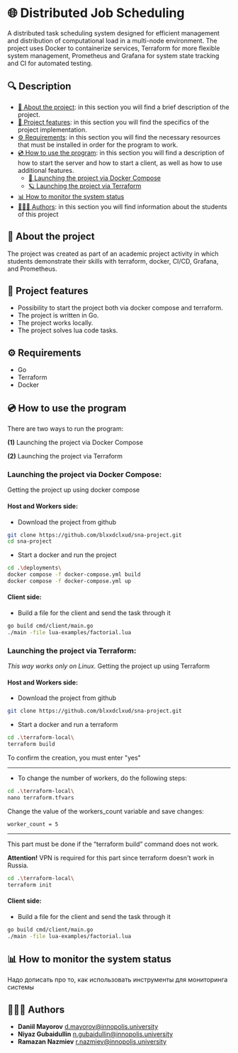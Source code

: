 # 🌐 Distributed Job Scheduling 

A distributed task scheduling system designed for efficient management and distribution of computational load in a multi-node environment. The project uses Docker to containerize services, Terraform for more flexible system management, Prometheus and Grafana for system state tracking and CI for automated testing.
## 🔍 Description
- [📄 About the project](#-about-the-project): in this section you will find a brief description of the project.
- [🚀 Project features](#-project-features): in this section you will find the specifics of the project implementation.
- [⚙️ Requirements](#-requirements): in this section you will find the necessary resources that must be installed in order for the program to work.
- [💿 How to use the program](#-how-to-use-the-program): in this section you will find a description of how to start the server and how to start a client, as well as how to use additional features.
    - [🐋 Launching the project via Docker Compose](#launching-the-project-via-docker-compose)
    - [🪐 Launching the project via Terraform](#launching-the-project-via-terraform)
- [📊 How to monitor the system status](#-how-to-monitor-the-system-status)
- [👨🏻‍💻 Authors](#-authors): in this section you will find information about the students of this project 

## 📄 About the project
The project was created as part of an academic project activity in which students demonstrate their skills with terraform, docker, CI/CD, Grafana, and Prometheus.

## 🔖 Project features
- Possibility to start the project both via docker compose and terraform.
- The project is written in Go.
- The project works locally.
- The project solves lua code tasks.

## ⚙️ Requirements
- Go
- Terraform
- Docker 

## 💿 How to use the program
There are two ways to run the program: 

**(1)** Launching the project via Docker Compose

**(2)** Launching the project via Terraform

### Launching the project via Docker Compose:
Getting the project up using docker compose
#### Host and Workers side:
- Download the project from github
```bash
git clone https://github.com/blxxdclxud/sna-project.git
cd sna-project
```
- Start a docker and run the project
```bash
cd .\deployments\
docker compose -f docker-compose.yml build
docker compose -f docker-compose.yml up
```
#### Client side:
- Build a file for the client and send the task through it
```bash
go build cmd/client/main.go
./main -file lua-examples/factorial.lua
```

### Launching the project via Terraform:
*This way works only on Linux.*
Getting the project up using Terraform
#### Host and Workers side:
- Download the project from github
```bash
git clone https://github.com/blxxdclxud/sna-project.git
```
- Start a docker and run a terraform
```bash
cd .\terraform-local\
terraform build
```
To confirm the creation, you must enter "yes"

---
- To change the number of workers, do the following steps:
```bash
cd .\terraform-local\
nano terraform.tfvars
```
Change the value of the workers_count variable and save changes:
```
worker_count = 5
```
---
This part must be done if the “terraform build” command does not work.

**Attention!** VPN is required for this part since terraform doesn't work in Russia.
``` bash
cd .\terraform-local\
terraform init
```

#### Client side:
- Build a file for the client and send the task through it
```bash
go build cmd/client/main.go
./main -file lua-examples/factorial.lua
```
## 📊 How to monitor the system status
Надо дописать про то, как использовать инструменты для мониторинга системы

## 👨🏻‍💻 Authors
- **Daniil Mayorov** d.mayorov@innopolis.university 
- **Niyaz Gubaidullin** n.gubaidullin@innopolis.university
- **Ramazan Nazmiev** r.nazmiev@innopolis.university
